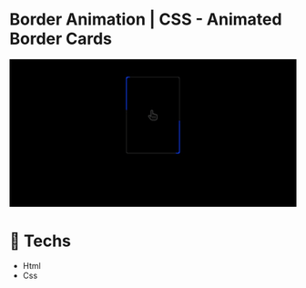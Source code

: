 # Border Animation | CSS - Animated Border Cards

![alt text](screen.gif)

# 🤸 Techs

- Html
- Css

